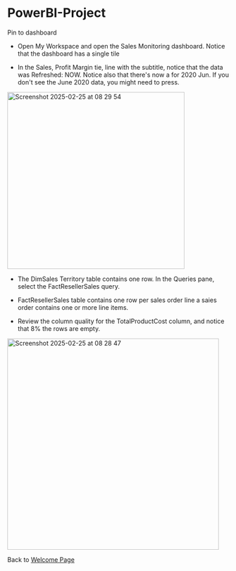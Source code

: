 # PowerBI-Project

Pin to dashboard
* Open My Workspace and open the Sales Monitoring dashboard.
Notice that the dashboard has a single tile

* ﻿﻿In the Sales, Profit Margin tie, line with the subtitle, notice that the data was Refreshed: NOW.
﻿﻿Notice also that there's now a for 2020 Jun. If you don't see the June 2020 data, you might need to press.
  
<img width="402" alt="Screenshot 2025-02-25 at 08 29 54" src="https://github.com/user-attachments/assets/d1dbcaba-0e8e-4361-b950-e12efacde945" />

* The DimSales Territory table contains one row. In the Queries pane, select the FactResellerSales query.
* FactResellerSales table contains one row per sales order line a saies order contains one or more line items.

* Review the column quality for the TotalProductCost column, and notice that 8% the rows are empty.

<img width="480" alt="Screenshot 2025-02-25 at 08 28 47" src="https://github.com/user-attachments/assets/3497e441-5bbe-4a2c-adf1-3df0fef19328" />


Back to [Welcome Page](https://adambouzgan.github.io/Welcome-To-My-Portfolio/)
